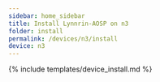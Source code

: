 ```yaml
---
sidebar: home_sidebar
title: Install Lynnrin-AOSP on n3
folder: install
permalink: /devices/n3/install
device: n3
---
```

{% include templates/device_install.md %}
